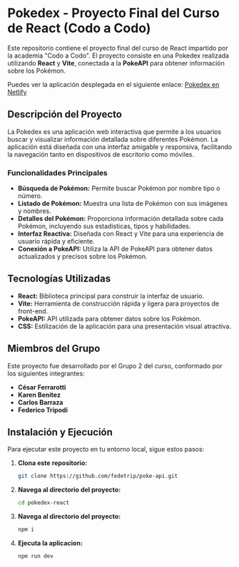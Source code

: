 # Pokedex - Proyecto Final del Curso de React (Codo a Codo)

Este repositorio contiene el proyecto final del curso de React impartido por la academia "Codo a Codo". El proyecto consiste en una Pokedex realizada utilizando **React** y **Vite**, conectada a la **PokeAPI** para obtener información sobre los Pokémon.

Puedes ver la aplicación desplegada en el siguiente enlace: [Pokedex en Netlify](https://pokedex-codo-react.netlify.app/)

## Descripción del Proyecto

La Pokedex es una aplicación web interactiva que permite a los usuarios buscar y visualizar información detallada sobre diferentes Pokémon. La aplicación está diseñada con una interfaz amigable y responsiva, facilitando la navegación tanto en dispositivos de escritorio como móviles.

### Funcionalidades Principales

- **Búsqueda de Pokémon:** Permite buscar Pokémon por nombre tipo o número.
- **Listado de Pokémon:** Muestra una lista de Pokémon con sus imágenes y nombres.
- **Detalles del Pokémon:** Proporciona información detallada sobre cada Pokémon, incluyendo sus estadísticas, tipos y habilidades.
- **Interfaz Reactiva:** Diseñada con React y Vite para una experiencia de usuario rápida y eficiente.
- **Conexión a PokeAPI:** Utiliza la API de PokeAPI para obtener datos actualizados y precisos sobre los Pokémon.

## Tecnologías Utilizadas

- **React:** Biblioteca principal para construir la interfaz de usuario.
- **Vite:** Herramienta de construcción rápida y ligera para proyectos de front-end.
- **PokeAPI:** API utilizada para obtener datos sobre los Pokémon.
- **CSS:** Estilización de la aplicación para una presentación visual atractiva.

## Miembros del Grupo

Este proyecto fue desarrollado por el Grupo 2 del curso, conformado por los siguientes integrantes:

- **César Ferrarotti**
- **Karen Benítez**
- **Carlos Barraza**
- **Federico Tripodi**

## Instalación y Ejecución

Para ejecutar este proyecto en tu entorno local, sigue estos pasos:


1. **Clona este repositorio:**
   ```bash
   git clone https://github.com/fedetrip/poke-api.git

2. **Navega al directorio del proyecto:**
    ```bash
    cd pokedex-react

3. **Navega al directorio del proyecto:**
    ```bash
    npm i

4. **Ejecuta la aplicacion:**
    ```bash
    npm run dev